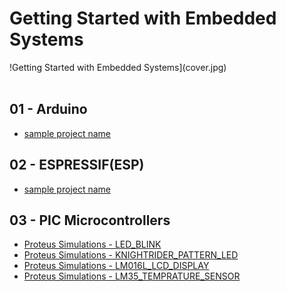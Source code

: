 # Getting Started with Embedded Systems

!Getting Started with Embedded Systems](cover.jpg)
</br></br>

## 01 - Arduino
- [sample project name](Arduino/Singleton%20Pattern)

## 02 - ESPRESSIF(ESP)
- [sample project name](Patterns%20Demos/01%20-%20CREATIONAL/Singleton%20Pattern)

## 03 - PIC Microcontrollers
- [Proteus Simulations - LED_BLINK](PIC%20Microcontrollers/Proteus%20Simulations/LED_BLINK)
- [Proteus Simulations - KNIGHTRIDER_PATTERN_LED](/PIC%20Microcontrollers/Proteus%20Simulations/KNIGHTRIDER_PATTERN_LED)
- [Proteus Simulations - LM016L_LCD_DISPLAY](/PIC%20Microcontrollers/Proteus%20Simulations/LM016L_LCD_DISPLAY)
- [Proteus Simulations - LM35_TEMPRATURE_SENSOR](/PIC%20Microcontrollers/Proteus%20Simulations/LM35_TEMPRATURE_SENSOR)
